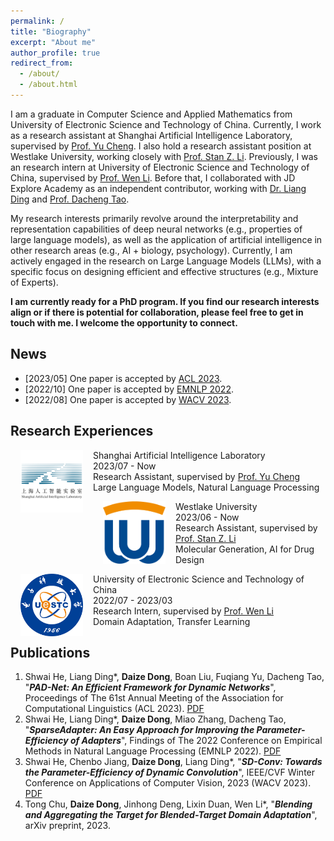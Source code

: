 ```yaml
---
permalink: /
title: "Biography"
excerpt: "About me"
author_profile: true
redirect_from: 
  - /about/
  - /about.html
---
```


I am a graduate in Computer Science and Applied Mathematics from University of Electronic Science and Technology of China. Currently, I work as a research assistant at Shanghai Artificial Intelligence Laboratory, supervised by [Prof. Yu Cheng](https://scholar.google.com/citations?user=ORPxbV4AAAAJ&hl=zh-CN&oi=ao). I also hold a research assistant position at Westlake University, working closely with [Prof. Stan Z. Li](https://scholar.google.com/citations?hl=zh-CN&user=Y-nyLGIAAAAJ). Previously, I was an research intern at University of Electronic Science and Technology of China, supervised by [Prof. Wen Li](https://wenli-vision.github.io/). Before that, I collaborated with JD Explore Academy as an independent contributor, working with [Dr. Liang Ding](https://liamding.cc/) and [Prof. Dacheng Tao](https://www.sydney.edu.au/engineering/about/our-people/academic-staff/dacheng-tao.html).

My research interests primarily revolve around the interpretability and representation capabilities of deep neural networks (e.g., properties of large language models), as well as the application of artificial intelligence in other research areas (e.g., AI + biology, psychology). Currently, I am actively engaged in the research on Large Language Models (LLMs), with a specific focus on designing efficient and effective structures (e.g., Mixture of Experts).

**I am currently ready for a PhD program. If you find our research interests align or if there is potential for collaboration, please feel free to get in touch with me. I welcome the opportunity to connect.**


## News

- [2023/05] One paper is accepted by [ACL 2023](https://2023.aclweb.org/).
- [2022/10] One paper is accepted by [EMNLP 2022](https://2022.emnlp.org/).
- [2022/08] One paper is accepted by [WACV 2023](https://wacv2023.thecvf.com/).



## Research Experiences

<dl>
  <dt><img align="left" width="100" height="100" hspace="16" src="../images/logo/shanghai_ai_lab2.png" /></dt>
  <dt>Shanghai Artificial Intelligence Laboratory</dt>
  <dd>2023/07 - Now</dd>
  <d>Research Assistant, supervised by <a href="https://www.linkedin.com/in/chengyu05/">Prof. Yu Cheng</a></d>
  <dd>Large Language Models, Natural Language Processing</dd>
</dl>



<dl>
  <dt><img align="left" width="100" height="100" hspace="16" src="../images/logo/westlake.png" /></dt>
  <dt>Westlake University</dt>
  <dd>2023/06 - Now</dd>
  <d>Research Assistant, supervised by <a href="https://scholar.google.com/citations?hl=zh-CN&user=Y-nyLGIAAAAJ">Prof. Stan Z. Li</a></d>
  <dd>Molecular Generation, AI for Drug Design</dd>
</dl>



<dl>
  <dt><img align="left" width="100" height="100" hspace="16" src="../images/logo/uestc.png" /></dt>
  <dt>University of Electronic Science and Technology of China</dt>
  <dd>2022/07 - 2023/03</dd>
  <d>Research Intern, supervised by <a href="https://wenli-vision.github.io/">Prof. Wen Li</a></d>
  <dd>Domain Adaptation, Transfer Learning</dd>
</dl>



## Publications

1. Shwai He, Liang Ding\*, **Daize Dong**, Boan Liu, Fuqiang Yu, Dacheng Tao, "***PAD-Net: An Efficient Framework for Dynamic Networks***", Proceedings of The 61st Annual Meeting of the Association for Computational Linguistics (ACL 2023). [PDF](https://aclanthology.org/2023.acl-long.803.pdf)
2. Shwai He, Liang Ding\*, **Daize Dong**, Miao Zhang, Dacheng Tao, "***SparseAdapter: An Easy Approach for Improving the Parameter-Efficiency of Adapters***", Findings of The 2022 Conference on Empirical Methods in Natural Language Processing (EMNLP 2022). [PDF](https://aclanthology.org/2022.findings-emnlp.160.pdf)
3. Shwai He, Chenbo Jiang, **Daize Dong**, Liang Ding\*, "***SD-Conv: Towards the Parameter-Efficiency of Dynamic Convolution***", IEEE/CVF Winter Conference on Applications of Computer Vision, 2023 (WACV 2023). [PDF](https://openaccess.thecvf.com/content/WACV2023/papers/He_SD-Conv_Towards_the_Parameter-Efficiency_of_Dynamic_Convolution_WACV_2023_paper.pdf)
4. Tong Chu, **Daize Dong**, Jinhong Deng, Lixin Duan, Wen Li\*, "***Blending and Aggregating the Target for Blended-Target Domain Adaptation***", arXiv preprint, 2023.


